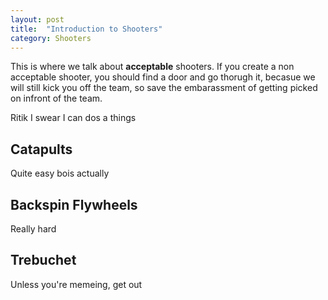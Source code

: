 ```yaml
---
layout: post
title:  "Introduction to Shooters"
category: Shooters
---
```

This is where we talk about **acceptable** shooters. If you create a non acceptable shooter, you should find a door and go thorugh it, becasue we will still kick you off the team, so save the embarassment of getting picked on infront of the team.

Ritik I swear I can dos a things

## Catapults
Quite easy bois actually

## Backspin Flywheels
Really hard

## Trebuchet
Unless you're memeing, get out
